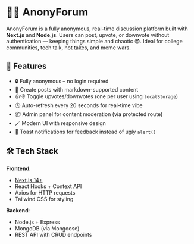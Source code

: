 # 🕵️‍♂️ AnonyForum

AnonyForum is a fully anonymous, real-time discussion platform built with **Next.js** and **Node.js**. Users can post, upvote, or downvote without authentication — keeping things simple and chaotic 😈. Ideal for college communities, tech talk, hot takes, and meme wars.

## 🚀 Features

- 🔒 Fully anonymous – no login required
- 💬 Create posts with markdown-supported content
- 👍👎 Toggle upvotes/downvotes (one per user using `localStorage`)
- 🕓 Auto-refresh every 20 seconds for real-time vibe
- 📦 Admin panel for content moderation (via protected route)
- 🪄 Modern UI with responsive design
- 🔔 Toast notifications for feedback instead of ugly `alert()`

## 🛠 Tech Stack

**Frontend**:

- [Next.js 14+](https://nextjs.org/)
- React Hooks + Context API
- Axios for HTTP requests
- Tailwind CSS for styling

**Backend**:

- Node.js + Express
- MongoDB (via Mongoose)
- REST API with CRUD endpoints

